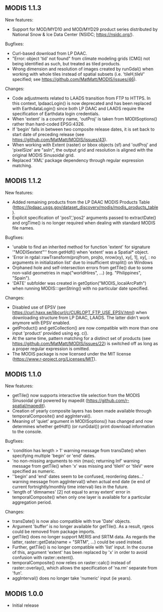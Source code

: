 ## MODIS 1.1.3

New features: 

  * Support for MOD/MYD10 and MOD/MYD29 product series distributed by National Snow & Ice Data Center (NSIDC; <https://nsidc.org/>).
  
Bugfixes: 

  * Curl-based download from LP DAAC.
  * "Error: object 'tid' not found" from climate modeling grids (CMG) not being identified as such, but treated as tiled products.
  * Wrong dimension and resolution of images created by runGdal() when working with whole tiles instead of spatial subsets (i.e. 'tileH,tileV' specified; see <https://github.com/MatMatt/MODIS/issues/46>).
  
Changes:

  * Code adjustments related to LAADS transition from FTP to HTTPS. In this context, lpdaacLogin() is now deprecated and has been replaced with EarthdataLogin() since both LP DAAC and LAADS require the specification of Earthdata login credentials.
  * When 'extent' is a country name, 'outProj' is taken from MODISoptions() rather than hard-coded EPSG:4326.
  * If 'begin' falls in between two composite release dates, it is set back to start date of preceding release (see <https://github.com/MatMatt/MODIS/issues/43>).
  * When working with Extent (raster) or bbox objects (sf) and 'outProj' and 'pixelSize' are "asIn", the output grid and resolution is aligned with the original MODIS Sinusoidal grid. 
  * Replaced 'XML' package dependency through regular expression matching.
  

## MODIS 1.1.2

New features:

  * Added remaining products from the LP DAAC MODIS Products Table (<https://lpdaac.usgs.gov/dataset_discovery/modis/modis_products_table>).
  * Explicit specification of 'pos1','pos2' arguments passed to extractDate() and orgTime() is no longer required when dealing with standard MODIS file names.

Bugfixes:

  * 'unable to find an inherited method for function 'extent' for signature '"MODISextent"'' from getHdf() when 'extent' was a Spatial* object.
  * 'Error in rgdal::rawTransform(projfrom, projto, nrow(xy), xy[, 1], xy[, : no arguments in initialization list' due to insufficient strsplit() on Windows
  * Orphaned hole and self-intersection errors from getTile() due to some non-valid geometries in map("worldHires", ...) (eg. "Philippines", "Spain").
  * 'DATE' subfolder was created in getOption("MODIS_localArcPath") when running MODIS:::genString() with no particular date specified.
  
Changes:

  * Disabled use of EPSV (see <https://curl.haxx.se/libcurl/c/CURLOPT_FTP_USE_EPSV.html>) when downloading structure from LP DAAC, LAADS. The latter didn't work anymore with EPSV enabled.
  * getProduct() and getCollection() are now compatible with more than one input 'product' provided using eg. c().
  * At the same time, pattern matching for a distinct set of products (see <https://github.com/MatMatt/MODIS/issues/22>) is switched off as long as a proper regular expression is omitted.
  * The MODIS package is now licensed under the MIT license (<https://www.r-project.org/Licenses/MIT>).
  

## MODIS 1.1.0

New features:

  * getTile() now supports interactive tile selection from the MODIS Sinusoidal grid powered by mapedit (<https://github.com/r-spatial/mapedit>).
  * Creation of yearly composite layers has been made available through temporalComposite() and aggInterval().
  * Meaning of 'quiet' argument in MODISoptions() has changed and now determines whether getHdf() (or runGdal()) print download information to the console. 

Bugfixes:

  * 'condition has length > 1' warning message from transDate() when specifying multiple 'begin' or 'end' dates.
  * 'no non-missing arguments to min (max); returning Inf' warning message from getTile() when 'x' was missing and 'tileH' or 'tileV' were specified as numeric. 
  * ''begin' and 'end' dates seem to be confused, reordering dates...' warning message from aggInterval() when actual end date (ie end of current fortnightly/monthly time interval) lies in the future.
  * 'length of 'dimnames' [2] not equal to array extent' error in temporalComposite() when only one layer is available for a particular aggregation period. 

Changes:

  * transDate() is now also compatible with true 'Date' objects.
  * Argument 'buffer' is no longer available for getTile(). As a result, rgeos could be removed from package imports. 
  * getTile() does no longer support MERIS and SRTM data. As regards the latter, raster::getData(name = "SRTM", ...) could be used instead. 
  * Further, getTile() is no longer compatible with 'list' input. In the course of this, argument 'extent' has been replaced by 'x' in order to avoid confusion with raster::extent().
  * temporalComposite() now relies on raster::calc() instead of raster::overlay(), which allows the specification of 'na.rm' separate from 'fun'.
  * aggInterval() does no longer take 'numeric' input (ie years).


## MODIS 1.0.0

* Initial release
